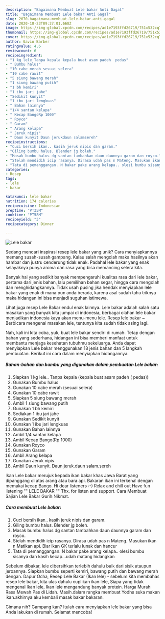```yaml
---
description: "Bagaimana Membuat Lele bakar Anti Gagal"
title: "Bagaimana Membuat Lele bakar Anti Gagal"
slug: 2070-bagaimana-membuat-lele-bakar-anti-gagal
date: 2020-10-23T09:27:01.668Z
image: https://img-global.cpcdn.com/recipes/ad1e7193ffd26719/751x532cq70/lele-bakar-foto-resep-utama.jpg
thumbnail: https://img-global.cpcdn.com/recipes/ad1e7193ffd26719/751x532cq70/lele-bakar-foto-resep-utama.jpg
cover: https://img-global.cpcdn.com/recipes/ad1e7193ffd26719/751x532cq70/lele-bakar-foto-resep-utama.jpg
author: Gavin Barber
ratingvalue: 4.6
reviewcount: 6
recipeingredient:
- "1 kg lele Tanpa kepala kepala buat asam padeh  pedas"
- " Bumbu halus"
- "10 cabe merah sesuai selera"
- "10 cabe rawit"
- "5 siung bawang merah"
- "1 siung bawang putih"
- "1 bh kemiri"
- "1 ibu jari jahe"
- "Sedikit kunyit"
- "1 ibu jari lengkuas"
- " Bahan lainnya"
- "1/4 santan kelapa"
- " Kecap BangoRp 1000"
- " Royco"
- " Garam"
- " Arang kelapa"
- " Jeruk nipis"
- " Daun kunyit Daun jerukdaun salamsereh"
recipeinstructions:
- "Cuci bersih ikan.. kasih jeruk nipis dan garam."
- "Giling bumbu halus. Blender jg boleh."
- "Masak bumbu halus dg santan tambahkan daun daunnya garam dan royco."
- "Stelah mendidih icip rasanya. Dirasa udah pas n Mateng. Masukan ikan n Matikan api. Biar ikan GK terlalu lunak dan hancur"
- "Tata di pemanggangan. N bakar pake arang kelapa.. olesi bumbu sisanya dan kasih kecap...udah matang hidangkan"
categories:
- Resep
tags:
- lele
- bakar

katakunci: lele bakar 
nutrition: 174 calories
recipecuisine: Indonesian
preptime: "PT35M"
cooktime: "PT58M"
recipeyield: "3"
recipecategory: Dinner

---
```



![Lele bakar](https://img-global.cpcdn.com/recipes/ad1e7193ffd26719/751x532cq70/lele-bakar-foto-resep-utama.jpg)

Sedang mencari inspirasi resep lele bakar yang unik? Cara menyiapkannya memang susah-susah gampang. Kalau salah mengolah maka hasilnya akan hambar dan justru cenderung tidak enak. Padahal lele bakar yang enak selayaknya punya aroma dan rasa yang bisa memancing selera kita.

Banyak hal yang sedikit banyak mempengaruhi kualitas rasa dari lele bakar, pertama dari jenis bahan, lalu pemilihan bahan segar, hingga cara mengolah dan menghidangkannya. Tidak usah pusing jika hendak menyiapkan lele bakar yang enak di mana pun anda berada, karena asal sudah tahu triknya maka hidangan ini bisa menjadi suguhan istimewa.

Lihat juga resep Lele Bakar endul enak lainnya. Lele bakar adalah salah satu masakan yang banyak kita jumpai di indonesia, berbagai olahan lele bakar menjadikan indonesia kaya akan menu-menu lele. Resep lele bakar ~ Berbicara mengenai masakan lele, tentunya kita sudah tidak asing lagi.


Nah, kali ini kita coba, yuk, buat lele bakar sendiri di rumah. Tetap dengan bahan yang sederhana, hidangan ini bisa memberi manfaat untuk membantu menjaga kesehatan tubuhmu sekeluarga. Anda dapat menyiapkan Lele bakar menggunakan 18 jenis bahan dan 5 langkah pembuatan. Berikut ini cara dalam menyiapkan hidangannya.

<!--inarticleads1-->

##### Bahan-bahan dan bumbu yang digunakan dalam pembuatan Lele bakar:

1. Siapkan 1 kg lele.. Tanpa kepala (kepala buat asam padeh ( pedas))
1. Gunakan  Bumbu halus
1. Gunakan 10 cabe merah (sesuai selera)
1. Gunakan 10 cabe rawit
1. Siapkan 5 siung bawang merah
1. Ambil 1 siung bawang putih
1. Gunakan 1 bh kemiri
1. Sediakan 1 ibu jari jahe
1. Gunakan Sedikit kunyit
1. Gunakan 1 ibu jari lengkuas
1. Gunakan  Bahan lainnya
1. Ambil 1/4 santan kelapa
1. Ambil  Kecap Bango(Rp 1000)
1. Gunakan  Royco
1. Gunakan  Garam
1. Ambil  Arang kelapa
1. Gunakan  Jeruk nipis
1. Ambil  Daun kunyit. Daun jeruk.daun salam.sereh


Ikan Lele bakar merujuk kepada ikan bakar khas Jawa Barat yang dipanggang di atas arang atau bara api. Bakaran ikan ini terkenal dengan memakai kecap Bango. Hi dear listeners :-) Relax and chill out Have fun listening &#34;&#34; LELE BAKAR &#34;&#34; Thx. for listen and support. Cara Membuat Sajian Lele Bakar Gurih Nikmat. 

<!--inarticleads2-->

##### Cara membuat Lele bakar:

1. Cuci bersih ikan.. kasih jeruk nipis dan garam.
1. Giling bumbu halus. Blender jg boleh.
1. Masak bumbu halus dg santan tambahkan daun daunnya garam dan royco.
1. Stelah mendidih icip rasanya. Dirasa udah pas n Mateng. Masukan ikan n Matikan api. Biar ikan GK terlalu lunak dan hancur
1. Tata di pemanggangan. N bakar pake arang kelapa.. olesi bumbu sisanya dan kasih kecap...udah matang hidangkan


Sebelum dibakar, lele dibersihkan terlebih dahulu baik dari sisik ataupun jeroannya. Siapkan bumbu seperti kemiri, bawang putih dan bawang merah dengan. Dapur Ocha, Resep Lele Bakar (Ikan lele) - sebelum kita membahas resep lele bakar, kita ulas dahulu cuplikan ikan lele, Siapa yang tidak mengenal Ikan lele, Ikan lele mengandung banyak protein. Harga Murah Rasa Mewah Pas di Lidah. Masih.dalam rangka membuat Yodha suka makan ikan.akhirnya aku kembali masak bakar bakaran. 

Gimana nih? Gampang kan? Itulah cara menyiapkan lele bakar yang bisa Anda lakukan di rumah. Selamat mencoba!
